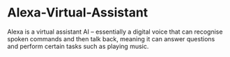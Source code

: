 # Alexa-Virtual-Assistant
Alexa is a virtual assistant AI – essentially a digital voice that can recognise spoken commands and then talk back, meaning it can answer questions and perform certain tasks such as playing music.
